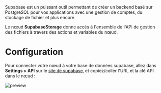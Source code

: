Supabase est un puissant outil permettant de créer un backend basé sur PostgreSQL pour vos applications avec une gestion de comptes, du stockage de fichier et plus encore.

Le nœud **SupabaseStorage** donne accès à l'ensemble de l'API de gestion des fichiers à travers des actions et variables du nœud.

# Configuration

Pour connecter votre nœud à votre base de données supabase, allez dans **Settings > API** sur le [site de supabase](https://app.supabase.com/), et copiez/coller l'URL et la clé API dans le nœud :

![preview](/documentation/nodes/supabaseAuth/config.png)
